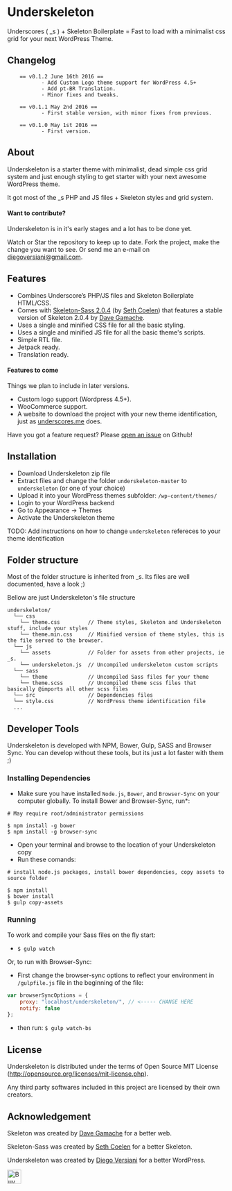 # Underskeleton

Underscores ( _s ) + Skeleton Boilerplate = Fast to load with a minimalist css grid for your next WordPress Theme.

## Changelog

        == v0.1.2 June 16th 2016 ==
               - Add Custom Logo theme support for WordPress 4.5+
               - Add pt-BR Translation.
               - Minor fixes and tweaks.

        == v0.1.1 May 2nd 2016 ==
               - First stable version, with minor fixes from previous.

        == v0.1.0 May 1st 2016 ==
               - First version.

## About

Underskeleton is a starter theme with minimalist, dead simple css grid system and just enough styling to get starter with your next awesome WordPress theme.

It got most of the _s PHP and JS files + Skeleton styles and grid system.

#### Want to contribute?

Underskeleton is in it's early stages and a lot has to be done yet.

Watch or Star the repository to keep up to date. Fork the project, make the change you want to see. Or send me an e-mail on [diegoversiani@gmail.com](mailto:diegoversiani@gmail.com).

## Features

- Combines Underscore’s PHP/JS files and Skeleton Boilerplate HTML/CSS.
- Comes with [Skeleton-Sass 2.0.4](https://github.com/WhatsNewSaes/Skeleton-Sass) (by [Seth Coelen](http://sethcoelen.com/)) that features a stable version of Skeleton 2.0.4 by [Dave Gamache](http://www.davegamache.com).
- Uses a single and minified CSS file for all the basic styling.
- Uses a single and minified JS file for all the basic theme's scripts.
- Simple RTL file.
- Jetpack ready.
- Translation ready.

#### Features to come

Things we plan to include in later versions.

- Custom logo support (Wordpress 4.5+).
- WooCommerce support.
- A website to download the project with your new theme identification, just as [underscores.me](http://underscores.me) does.

Have you got a feature request? Please [open an issue](https://github.com/diegoversiani/underskeleton/issues) on Github!

## Installation

- Download Underskeleton zip file
- Extract files and change the folder `underskeleton-master` to `underskeleton` (or one of your choice)
- Upload it into your WordPress themes subfolder: `/wp-content/themes/`
- Login to your WordPress backend
- Go to Appearance → Themes
- Activate the Underskeleton theme

TODO: Add instructions on how to change `underskeleton` refereces to your theme identification

## Folder structure

Most of the folder structure is inherited from _s. Its files are well documented, have a look ;)

Bellow are just Underskeleton's file structure

```
underskeleton/
  └── css                            
    └── theme.css         // Theme styles, Skeleton and Underskeleton stuff, include your styles 
    └── theme.min.css     // Minified version of theme styles, this is the file served to the browser. 
  └── js
    └── assets            // Folder for assets from other projects, ie _s.
    └── underskeleton.js  // Uncompiled underskeleton custom scripts
  └── sass
    └── theme             // Uncompiled Sass files for your theme
    └── theme.scss        // Uncompiled theme scss files that basically @imports all other scss files
  └── src                 // Dependencies files
  └── style.css           // WordPress theme identification file
  ...
```

## Developer Tools

Underskeleton is developed with NPM, Bower, Gulp, SASS and Browser Sync. You can develop without these tools, but its just a lot faster with them ;)

### Installing Dependencies
- Make sure you have installed `Node.js`, `Bower`, and `Browser-Sync` on your computer globally. To install Bower and Browser-Sync, run*:
```
# May require root/administrator permissions

$ npm install -g bower
$ npm install -g browser-sync
```
- Open your terminal and browse to the location of your Underskeleton copy
- Run these comands:
```
# install node.js packages, install bower dependencies, copy assets to source folder

$ npm install
$ bower install
$ gulp copy-assets
```

### Running
To work and compile your Sass files on the fly start:

- `$ gulp watch`

Or, to run with Browser-Sync:

- First change the browser-sync options to reflect your environment in `/gulpfile.js` file in the beginning of the file:
```javascript
var browserSyncOptions = {
    proxy: "localhost/underskeleton/", // <----- CHANGE HERE
    notify: false
};
```
- then run: `$ gulp watch-bs`

## License

Underskeleton is distributed under the terms of Open Source MIT License (http://opensource.org/licenses/mit-license.php).

Any third party softwares included in this project are licensed by their own creators.

## Acknowledgement

Skeleton was created by [Dave Gamache](https://twitter.com/dhg) for a better web.

Skeleton-Sass was created by [Seth Coelen](http://sethcoelen.com) for a better Skeleton.

Underskeleton was created by [Diego Versiani](http://diegoversiani.me) for a better WordPress.

<a href='https://ko-fi.com/A0212ZQ' target='_blank'><img height='32' style='border:0px;height:32px;' src='https://az743702.vo.msecnd.net/cdn/kofi3.png?v=a' border='0' alt='Buy Me a Coffee at ko-fi.com' /></a>